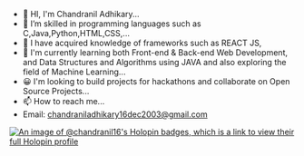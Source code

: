 - 👋 HI, I'm Chandranil Adhikary...
- 💫 I’m skilled in programming languages such as C,Java,Python,HTML,CSS,...
- 💫 I have acquired knowledge of frameworks such as REACT JS, 
- 🚀 I'm currently learning both Front-end & Back-end Web Development, and Data Structures and Algorithms using JAVA and also exploring the field of Machine Learning...
- 😀 I'm looking to build projects for hackathons and collaborate on Open Source Projects...
- 📫 How to reach me...
- Email: chandraniladhikary16dec2003@gmail.com

[![An image of @chandranil16's Holopin badges, which is a link to view their full Holopin profile](https://holopin.me/chandranil16)](https://holopin.io/@chandranil16)
